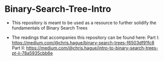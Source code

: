 # Binary-Search-Tree-Intro

- This repository is meant to be used as a resource to further solidify the fundamentals of Binary Search Trees

- The readings that accompanies this repository can be found here:
Part I: https://medium.com/@chris.hague/binary-search-trees-f6503df91fc8
Part II: https://medium.com/@chris.hague/intro-to-binary-search-trees-pt-ii-78a5935cbb6e
